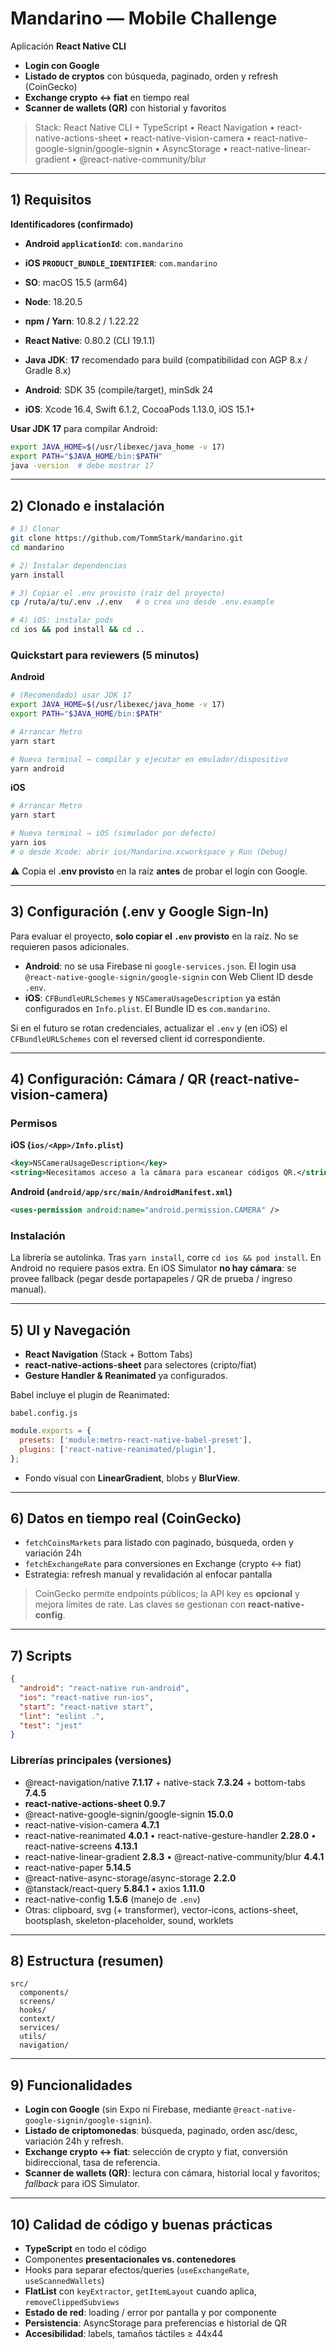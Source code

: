 # Mandarino — Mobile Challenge

Aplicación **React Native CLI**

- **Login con Google**
- **Listado de cryptos** con búsqueda, paginado, orden y refresh (CoinGecko)
- **Exchange crypto ↔ fiat** en tiempo real
- **Scanner de wallets (QR)** con historial y favoritos

> Stack: React Native CLI + TypeScript • React Navigation • react-native-actions-sheet • react-native-vision-camera • react-native-google-signin/google-signin • AsyncStorage • react-native-linear-gradient • @react-native-community/blur

---

## 1) Requisitos

**Identificadores (confirmado)**

- **Android `applicationId`**: `com.mandarino`
- **iOS `PRODUCT_BUNDLE_IDENTIFIER`**: `com.mandarino`

- **SO**: macOS 15.5 (arm64)
- **Node**: 18.20.5
- **npm / Yarn**: 10.8.2 / 1.22.22
- **React Native**: 0.80.2 (CLI 19.1.1)
- **Java JDK**: **17** recomendado para build (compatibilidad con AGP 8.x / Gradle 8.x)
- **Android**: SDK 35 (compile/target), minSdk 24
- **iOS**: Xcode 16.4, Swift 6.1.2, CocoaPods 1.13.0, iOS 15.1+

**Usar JDK 17** para compilar Android:

```bash
export JAVA_HOME=$(/usr/libexec/java_home -v 17)
export PATH="$JAVA_HOME/bin:$PATH"
java -version  # debe mostrar 17
```

---

## 2) Clonado e instalación

```bash
# 1) Clonar
git clone https://github.com/TommStark/mandarino.git
cd mandarino

# 2) Instalar dependencias
yarn install

# 3) Copiar el .env provisto (raíz del proyecto)
cp /ruta/a/tu/.env ./.env   # o crea uno desde .env.example

# 4) iOS: instalar pods
cd ios && pod install && cd ..
```

### Quickstart para reviewers (5 minutos)

**Android**

```bash
# (Recomendado) usar JDK 17
export JAVA_HOME=$(/usr/libexec/java_home -v 17)
export PATH="$JAVA_HOME/bin:$PATH"

# Arrancar Metro
yarn start

# Nueva terminal → compilar y ejecutar en emulador/dispositivo
yarn android
```

**iOS**

```bash
# Arrancar Metro
yarn start

# Nueva terminal → iOS (simulador por defecto)
yarn ios
# o desde Xcode: abrir ios/Mandarino.xcworkspace y Run (Debug)
```

⚠️ Copia el **.env provisto** en la raíz **antes** de probar el login con Google.

---

## 3) Configuración (.env y Google Sign‑In)

Para evaluar el proyecto, **solo copiar el `.env` provisto** en la raíz. No se requieren pasos adicionales.

- **Android**: no se usa Firebase ni `google-services.json`. El login usa `@react-native-google-signin/google-signin` con Web Client ID desde `.env`.
- **iOS**: `CFBundleURLSchemes` y `NSCameraUsageDescription` ya están configurados en `Info.plist`. El Bundle ID es `com.mandarino`.

Si en el futuro se rotan credenciales, actualizar el `.env` y (en iOS) el `CFBundleURLSchemes` con el reversed client id correspondiente.

---

## 4) Configuración: Cámara / QR (react-native-vision-camera)

### Permisos

**iOS (`ios/<App>/Info.plist`)**

```xml
<key>NSCameraUsageDescription</key>
<string>Necesitamos acceso a la cámara para escanear códigos QR.</string>
```

**Android (`android/app/src/main/AndroidManifest.xml`)**

```xml
<uses-permission android:name="android.permission.CAMERA" />
```

### Instalación

La librería se autolinka. Tras `yarn install`, corre `cd ios && pod install`. En Android no requiere pasos extra. En iOS Simulator **no hay cámara**: se provee fallback (pegar desde portapapeles / QR de prueba / ingreso manual).

---

## 5) UI y Navegación

- **React Navigation** (Stack + Bottom Tabs)
- **react-native-actions-sheet** para selectores (cripto/fiat)
- **Gesture Handler & Reanimated** ya configurados.

Babel incluye el plugin de Reanimated:

`babel.config.js`

```js
module.exports = {
  presets: ['module:metro-react-native-babel-preset'],
  plugins: ['react-native-reanimated/plugin'],
};
```

- Fondo visual con **LinearGradient**, blobs y **BlurView**.

---

## 6) Datos en tiempo real (CoinGecko)

- `fetchCoinsMarkets` para listado con paginado, búsqueda, orden y variación 24h
- `fetchExchangeRate` para conversiones en Exchange (crypto ↔ fiat)
- Estrategia: refresh manual y revalidación al enfocar pantalla

> CoinGecko permite endpoints públicos; la API key es **opcional** y mejora límites de rate. Las claves se gestionan con **react-native-config**.

---

## 7) Scripts

```json
{
  "android": "react-native run-android",
  "ios": "react-native run-ios",
  "start": "react-native start",
  "lint": "eslint .",
  "test": "jest"
}
```

### Librerías principales (versiones)

- @react-navigation/native **7.1.17** + native-stack **7.3.24** + bottom-tabs **7.4.5**
- **react-native-actions-sheet 0.9.7**
- @react-native-google-signin/google-signin **15.0.0**
- react-native-vision-camera **4.7.1**
- react-native-reanimated **4.0.1** • react-native-gesture-handler **2.28.0** • react-native-screens **4.13.1**
- react-native-linear-gradient **2.8.3** • @react-native-community/blur **4.4.1**
- react-native-paper **5.14.5**
- @react-native-async-storage/async-storage **2.2.0**
- @tanstack/react-query **5.84.1** • axios **1.11.0**
- react-native-config **1.5.6** (manejo de `.env`)
- Otras: clipboard, svg (+ transformer), vector-icons, actions-sheet, bootsplash, skeleton-placeholder, sound, worklets

---

## 8) Estructura (resumen)

```
src/
  components/
  screens/
  hooks/
  context/
  services/
  utils/
  navigation/
```

---

## 9) Funcionalidades

- **Login con Google** (sin Expo ni Firebase, mediante `@react-native-google-signin/google-signin`).
- **Listado de criptomonedas**: búsqueda, paginado, orden asc/desc, variación 24h y refresh.
- **Exchange crypto ↔ fiat**: selección de crypto y fiat, conversión bidireccional, tasa de referencia.
- **Scanner de wallets (QR)**: lectura con cámara, historial local y favoritos; _fallback_ para iOS Simulator.

---

## 10) Calidad de código y buenas prácticas

- **TypeScript** en todo el código
- Componentes **presentacionales vs. contenedores**
- Hooks para separar efectos/queries (`useExchangeRate`, `useScannedWallets`)
- **FlatList** con `keyExtractor`, `getItemLayout` cuando aplica, `removeClippedSubviews`
- **Estado de red**: loading / error por pantalla y por componente
- **Persistencia**: AsyncStorage para preferencias e historial de QR
- **Accesibilidad**: labels, tamaños táctiles ≥ 44x44
